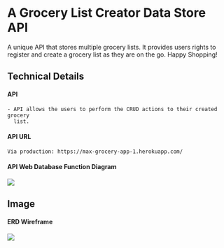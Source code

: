 # A Grocery List Creator Data Store API
  A unique API that stores multiple grocery lists. It provides users rights to
  register and create a grocery list as they are on the go. Happy Shopping!
  ## Technical Details
  #### API
    - API allows the users to perform the CRUD actions to their created grocery
      list.
  #### API URL
    Via production: https://max-grocery-app-1.herokuapp.com/
  #### API Web Database Function Diagram
  ![](https://www.bhupeshpadiyar.com/uploads/spring-boot-mongodb-application.png)
  ## Image
  #### ERD Wireframe
![](https://media.git.generalassemb.ly/user/30432/files/dc933e80-f7b5-11ea-802c-e40fb23f54e3)
